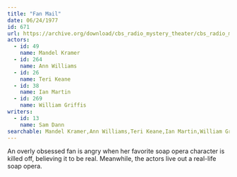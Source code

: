 ```yaml
---
title: "Fan Mail"
date: 06/24/1977
id: 671
url: https://archive.org/download/cbs_radio_mystery_theater/cbs_radio_mystery_theater-0651-0700.zip/cbs_radio_mystery_theater-0651-0700%2Fcbsrmt_0671_fan_mail.mp3
actors:  
  - id: 49
    name: Mandel Kramer  
  - id: 264
    name: Ann Williams  
  - id: 26
    name: Teri Keane  
  - id: 38
    name: Ian Martin  
  - id: 269
    name: William Griffis
writers:  
  - id: 13
    name: Sam Dann
searchable: Mandel Kramer,Ann Williams,Teri Keane,Ian Martin,William Griffis Sam Dann
---
```

An overly obsessed fan is angry when her favorite soap opera character is killed off, believing it to be real. Meanwhile, the actors live out a real-life soap opera.